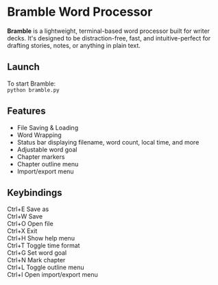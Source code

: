 # Bramble Word Processor

**Bramble** is a lightweight, terminal-based word processor built for writer decks. It's designed to be distraction-free, fast, and intuitive-perfect for drafting stories, notes, or anything in plain text.

## Launch
To start Bramble:  
```python bramble.py```

## Features
 - File Saving & Loading
 - Word Wrapping
 - Status bar displaying filename, word count, local time, and more
 - Adjustable word goal
 - Chapter markers
 - Chapter outline menu
 - Import/export menu

## Keybindings
Ctrl+E     Save as  
Ctrl+W     Save  
Ctrl+O     Open file  
Ctrl+X     Exit  
Ctrl+H     Show help menu  
Ctrl+T     Toggle time format  
Ctrl+G     Set word goal  
Ctrl+N     Mark chapter  
Ctrl+L     Toggle outline menu  
Ctrl+I     Open import/export menu  
